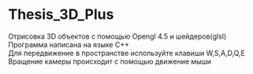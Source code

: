 # Thesis_3D_Plus  
Отрисовка 3D объектов с помощью Opengl 4.5 и шейдеров(glsl)  
Программа написана на языке С++  
Для передвижение в пространстве используйте клавиши W,S,A,D,Q,E  
Вращение камеры происходит с помощью движение мыши  
